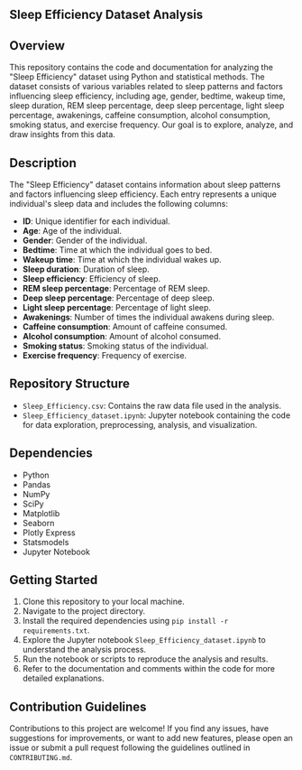 ## Sleep Efficiency Dataset Analysis

## Overview
This repository contains the code and documentation for analyzing the "Sleep Efficiency" dataset using Python and statistical methods. The dataset consists of various variables related to sleep patterns and factors influencing sleep efficiency, including age, gender, bedtime, wakeup time, sleep duration, REM sleep percentage, deep sleep percentage, light sleep percentage, awakenings, caffeine consumption, alcohol consumption, smoking status, and exercise frequency. Our goal is to explore, analyze, and draw insights from this data.

## Description
The "Sleep Efficiency" dataset contains information about sleep patterns and factors influencing sleep efficiency. Each entry represents a unique individual's sleep data and includes the following columns:

- **ID**: Unique identifier for each individual.
- **Age**: Age of the individual.
- **Gender**: Gender of the individual.
- **Bedtime**: Time at which the individual goes to bed.
- **Wakeup time**: Time at which the individual wakes up.
- **Sleep duration**: Duration of sleep.
- **Sleep efficiency**: Efficiency of sleep.
- **REM sleep percentage**: Percentage of REM sleep.
- **Deep sleep percentage**: Percentage of deep sleep.
- **Light sleep percentage**: Percentage of light sleep.
- **Awakenings**: Number of times the individual awakens during sleep.
- **Caffeine consumption**: Amount of caffeine consumed.
- **Alcohol consumption**: Amount of alcohol consumed.
- **Smoking status**: Smoking status of the individual.
- **Exercise frequency**: Frequency of exercise.

## Repository Structure
- `Sleep_Efficiency.csv`: Contains the raw data file used in the analysis.
- `Sleep_Efficiency_dataset.ipynb`: Jupyter notebook containing the code for data exploration, preprocessing, analysis, and visualization.

## Dependencies
- Python
- Pandas
- NumPy
- SciPy
- Matplotlib
- Seaborn
- Plotly Express
- Statsmodels
- Jupyter Notebook

## Getting Started
1. Clone this repository to your local machine.
2. Navigate to the project directory.
3. Install the required dependencies using `pip install -r requirements.txt`.
4. Explore the Jupyter notebook `Sleep_Efficiency_dataset.ipynb` to understand the analysis process.
5. Run the notebook or scripts to reproduce the analysis and results.
6. Refer to the documentation and comments within the code for more detailed explanations.

## Contribution Guidelines
Contributions to this project are welcome! If you find any issues, have suggestions for improvements, or want to add new features, please open an issue or submit a pull request following the guidelines outlined in `CONTRIBUTING.md`.
